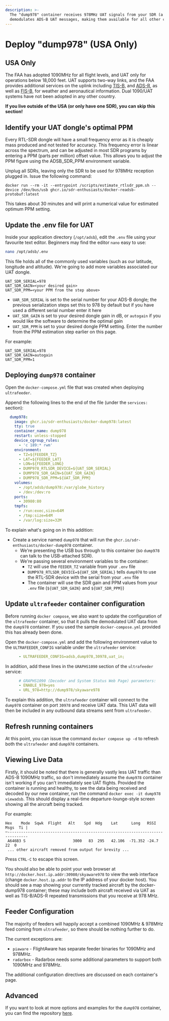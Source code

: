 ```yaml
---
description: >-
  The "dump978" container receives 978MHz UAT signals from your SDR (a different SDR from the one receiving 1090MHz signals), and
  demodulates ADS-B UAT messages, making them available for all other containers.
---
```


# Deploy "dump978" \(USA Only\)

## USA Only

The FAA has adopted 1090MHz for all flight levels, and UAT only for operations below 18,000 feet. UAT supports two-way links, and the FAA provides additional services on the uplink including [TIS-B](https://www.faa.gov/air_traffic/technology/equipadsb/capabilities/ins_outs/#tisb), and [ADS-R](https://www.faa.gov/air_traffic/technology/equipadsb/capabilities/ins_outs#adsr), as well as [FIS-B](https://www.faa.gov/air_traffic/technology/equipadsb/capabilities/ins_outs#fisb), for weather and aeronautical information. Dual 1090/UAT systems have not been adopted in any other country.

**If you live outside of the USA \(or only have one SDR\), you can skip this section!**

## Identify your UAT dongle's optimal PPM

Every RTL-SDR dongle will have a small frequency error as it is cheaply mass produced and not tested for accuracy. This frequency error is linear across the spectrum, and can be adjusted in most SDR programs by entering a PPM (parts per million) offset value. This  allows you to adjust the PPM figure using the ADSB_SDR_PPM environment variable.

Unplug all SDRs, leaving only the SDR to be used for 978MHz reception plugged in. Issue the following command:

`docker run --rm -it --entrypoint /scripts/estimate_rtlsdr_ppm.sh --device /dev/bus/usb ghcr.io/sdr-enthusiasts/docker-readsb-protobuf:latest`

This takes about 30 minutes and will print a numerical value for estimated optimum PPM setting.

## Update the .env file for UAT

Inside your application directory \(`/opt/adsb`\), edit the `.env` file using your favourite text editor. Beginners may find the editor `nano` easy to use:

```bash
nano /opt/adsb/.env
```

This file holds all of the commonly used variables \(such as our latitude, longitude and altitude\). We're going to add more variables associated our UAT dongle.

```text
UAT_SDR_SERIAL=978
UAT_SDR_GAIN=<your desired gain>
UAT_SDR_PPM=<your PPM from the step above>
```

* `UAR_SDR_SERIAL` is set to the serial number for your ADS-B dongle; the previous serialization steps set this to 978 by default but if you have used a different serial number enter it here
* `UAT_SDR_GAIN` is set to your desired dongle gain in dB, or `autogain` if you would like the software to determine the optimal gain
* `UAT_SDR_PPM` is set to your desired dongle PPM setting. Enter the number from the PPM estimation step earlier on this page.

For example:

```text
UAT_SDR_SERIAL=978
UAT_SDR_GAIN=autogain
UAT_SDR_PPM=1
```




## Deploying `dump978` container

Open the `docker-compose.yml` file that was created when deploying `ultrafeeder`.

Append the following lines to the end of the file \(under the `services:` section\):

```yaml
  dump978:
    image: ghcr.io/sdr-enthusiasts/docker-dump978:latest
    tty: true
    container_name: dump978
    restart: unless-stopped
    device_cgroup_rules:
      - 'c 189:* rwm'
    environment:
      - TZ=${FEEDER_TZ}
      - LAT=${FEEDER_LAT}
      - LON=${FEEDER_LONG}
      - DUMP978_RTLSDR_DEVICE=${UAT_SDR_SERIAL}
      - DUMP978_SDR_GAIN=${UAT_SDR_GAIN}
      - DUMP978_SDR_PPM=${UAT_SDR_PPM}
    volumes:
      - /opt/adsb/dump978:/var/globe_history
      - /dev:/dev:ro
    ports:
      - 30980:80
    tmpfs:
      - /run:exec,size=64M
      - /tmp:size=64M
      - /var/log:size=32M
```

To explain what's going on in this addition:

* Create a service named `dump978` that will run the `ghcr.io/sdr-enthusiasts/docker-dump978` container.
  * We're presenting the USB bus through to this container \(so `dump978` can talk to the USB-attached SDR\).
  * We're passing several environment variables to the container:
    * `TZ` will use the `FEEDER_TZ` variable from your `.env` file
    * `DUMP978_RTLSDR_DEVICE=${UAT_SDR_SERIAL}` tells `dump978` to use the RTL-SDR device with the serial from your `.env` file
    * The container will use the SDR gain and PPM values from your `.env` file (`${UAT_SDR_GAIN}` and `${UAT_SDR_PPM}`)

## Update `ultrafeeder` container configuration

Before running `docker compose`, we also want to update the configuration of the `ultrafeeder` container, so that it pulls the demodulated UAT data from the `dump978` container.  If you used the sample `docker-compose.yml` provided this has already been done.

Open the `docker-compose.yml` and add the following environment value to the `ULTRAFEEDER_CONFIG` variable under the `ultrafeeder` service:

```yaml
      - ULTRAFEEDER_CONFIG=adsb,dump978,30978,uat_in;
```


In addition, add these lines in the `GRAPHS1090` section of the `ultrafeeder` service:

```yaml
      # GRAPHS1090 (Decoder and System Status Web Page) parameters:
      - ENABLE_978=yes
      - URL_978=http://dump978/skyaware978
```

To explain this addition, the `ultrafeeder` container will connect to the `dump978` container on port `30978` and receive UAT data. This UAT data will then be included in any outbound data streams sent from `ultrafeeder`.

## Refresh running containers

At this point, you can issue the command `docker compose up -d` to refresh both the `ultrafeeder` and `dump978` containers.

## Viewing Live Data

Firstly, it should be noted that there is generally vastly less UAT traffic than ADS-B 1090MHz traffic, so don't immediately assume the `dump978` container isn't working if you can't immediately see UAT flights. Provided the container is running and healthy, to see the data being received and decoded by our new container, run the command `docker exec -it dump978 viewadsb`. This should display a real-time departure-lounge-style screen showing all the aircraft being tracked.

For example:

```text
Hex    Mode  Sqwk  Flight   Alt    Spd  Hdg    Lat      Long   RSSI  Msgs  Ti |
─-------------------------------------------------------------------------------
 A646B3 S                     3000   83  295   42.106  -71.352 -24.7    22  0
 ... other aircraft removed from output for brevity ...
```

Press `CTRL-C` to escape this screen.

You should also be able to point your web browser at `http://docker.host.ip.addr:30980/skyaware978` to view the web interface \(change `docker.host.ip.addr` to the IP address of your docker host\). You should see a map showing your currently tracked aircraft by the docker-dump978 container; these may include both aircraft received via UAT as well as TIS-B/ADS-R repeated transmissions that you receive at 978 MHz.

## Feeder Configuration

The majority of feeders will happily accept a combined 1090MHz & 978MHz feed coming from `ultrafeeder`, so there should be nothing further to do.

The current exceptions are:

* `piaware` - FlightAware has separate feeder binaries for 1090MHz and 978MHz.
* `radarbox` - Radarbox needs some additional parameters to support both 1090MHz and 978MHz.

The additional configuration directives are discussed on each container's page.

## Advanced

If you want to look at more options and examples for the `dump978` container, you can find the repository [here](https://github.com/sdr-enthusiasts/docker-dump978).